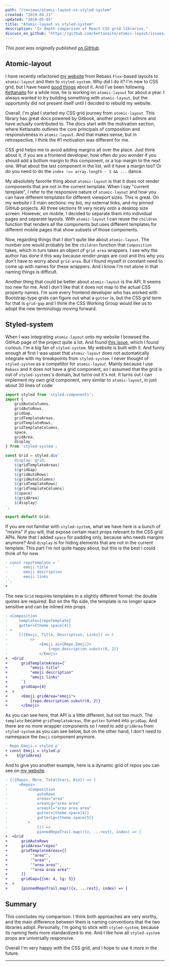 ```yaml
---
path: "/reviews/atomic-layout-vs-styled-system"
created: "2019-04-21"
updated: "2019-05-05"
title: "Atomic-layout vs styled-system"
description: "In depth comparison of React CSS grid libraries."
discuss_on_github: "https://github.com/kettanaito/atomic-layout/issues/144"
---
```


*This post was originally published [on GitHub](https://github.com/kettanaito/atomic-layout/issues/144).*

## Atomic-layout

I have recently refactored [my website][my-website] from Rebass `Flex`-based layouts to `atomic-layout` and then to `styled-system`. Why did I do it? I'm new to CSS grid, but I have heard [good things][css-grid-changes-everything] about it. And I've been following [Kettanaito][kettanaito] for a while now, he is working on `atomic-layout` for about a year. I always wanted to try building something with `atomic-layout`, but the opportunity did not present itself until I decided to rebuild my website.

Overall, I'm glad I started my CSS grid journey from `atomic-layout`. This library has great docs powered by Gitbook, another project I admire and have actually contributed to. The docs start with the motivation section, where Kettanaito outlines the core principals of composition and responsiveness in `atomic-layout`. And that makes sense, but in retrospective, I think the #1 motivation was different for me. 

CSS grid helps me to avoid adding margins all over the place. Just think about it, if you are a frontend developer, how often do you wonder if you should add a bottom margin to this component, or a top margin to the next one. What about the last component in the list, will it have a margin too? Or do you need to do the `index !== array.length - 1 && ...` dance.

My absolutely favorite thing about `atomic-layout` is that it does not render components that are not in the current template. When I say "current template", I refer to the responsive nature of `atomic-layout` and how you can have different templates for different viewport sizes. This is great. On my website I 3 main sections: my bio, my external links, and my pinned GitHub projects. All three sections fit very nicely onto a desktop size screen. However, on mobile, I decided to separate them into individual pages and separate layouts. With `atomic-layout` I can reuse the `children` function that renders all the components but uses different templates for different mobile pages that show subsets of those components. 

Now, regarding things that I don't quite like about `atomic-layout`. The number one would probably be the `children` function that `Composition` takes, which in turn takes an object of `grid-area` wrappers. I see why the author has done it this way because *render-props* are cool and this why you don't have to worry about `grid-area`. But I found myself in constant need to come up with names for these wrappers. And I know I'm not alone in that naming things is difficult.

Another thing that could be better about `atomic-layout` is the API. It seems too new for me. And I don't like that it does not map to the actual CSS property names. I'm sure every frontend developer who has worked with Bootstrap-type grids can figure out what a `gutter` is, but the CSS grid term for that is `grid-gap` and I think the CSS Working Group would like us to adopt the new terminology moving forward.

## Styled-system

When I was integrating `atomic-layout` onto my website I browsed the GitHub page of the project quite a lot. And found [this issue][styled-system-issue], which I found curious. I'm a big fan of `styled-system`. My website is built with it. And funny enough at first I was upset that `atomic-layout` does not automatically integrate with my breakpoints from `styled-system`. I never thought of `styled-system` as a competitor for `atomic-layout`. Mainly because I use `Rebass` and it does not have a grid component, so I assumed that the grid is out of `styled-systems`'s domain, but turns out it's not. It turns out I can implement my own grid component, very similar to `atomic-layout`, in just about 30 lines of code:

``` js
import styled from 'styled-components';
import {
    gridAutoColumns,
    gridAutoRows,
    gridGap,
    gridTemplateAreas,
    gridTemplateRows,
    gridTemplateColumns,
    space,
    gridArea,
    display
} from 'styled-system';

const Grid = styled.div`
    display: grid;
    ${gridTemplateAreas}
    ${gridGap}
    ${gridAutoRows}
    ${gridAutoColumns}
    ${gridTemplateRows}
    ${gridTemplateColumns}
    ${space}
    ${gridArea}
    ${display}
`;

export default Grid;
```

If you are not familiar with `styled-system`, what we have here is a bunch of "mixins" if you will, that expose certain react props relevant to the CSS grid APIs. Note that I added `space` for padding only, because who needs margins anymore? And `display` is for hiding elements that are not in the current template. This part I'm not quite happy about, but this is the best I could think of for now.

``` diff
- const repoTemplate = `
-       emoji title
-       emoji description
-       emoji links
-`;
+ 
```

The new `Grid` requires templates in a slightly different format: the double quotes are required. But on the flip side, the template is no longer space sensitive and can be inlined into props. 

``` diff
- <Composition 
-     template={repoTemplate} 
-     gutter={theme.space[4]} 
- >
-     {({Emoji, Title, Description, Links}) => (
-          <>
-              <Emoji as={Repo.Emoji}>
-                  {repo.description.substr(0, 2)}
-              </Emoji>
+  <Grid
+      gridTemplateAreas={`
+          "emoji title"
+          "emoji description"
+          "emoji links"
+      `}
+      gridGap={4}
+  >
+      <Emoji gridArea="emoji">
+          {repo.description.substr(0, 2)}
+      </Emoji>
```

As you can see here, that API is a little different, but not too much. The `template` became `gridTemplateAreas`, the `gutter` turned into `gridGap`. And there are no more wrapper components so I need to add `gridArea` from `styled-system` as you can see below, but on the other hand, I don't need to namespace the `Emoji` component anymore.

``` diff
- Repo.Emoji = styled.p`
+ const Emoji = styled.p`
+    ${gridArea}
```

And to give you another example, here is a dynamic grid of repos you can see on [my website][my-website-repos].

``` diff
- {({Repos, More, TotalStars, Bio}) => (
-     <Repos>
-         <Composition
-             autoRows
-             areas="area"
-             areasLg="area area"
-             areasXl="area area area"
-             gutter={theme.space[4]}
-             gutterLg={theme.space[5]}
-         >
-             {() => 
-             pinnedRepoTrail.map(({x, ...rest}, index) => {
+  <Grid
+      gridAutoRows
+      gridArea="repos"
+      gridTemplateAreas={[
+          '"area"',
+          '"area"',
+          '"area area"',
+          '"area area area"'
+      ]}
+      gridGap={{sm: 4, lg: 5}}
+  >
+      {pinnedRepoTrail.map(({x, ...rest}, index) => {
```

## Summary

This concludes my comparison. I think both approaches are very worthy, and the main difference between them is naming conventions that the two libraries adopt. Personally, I'm going to stick with `styled-system`, because its naming feels more standardized to me. And I like how all `styled-system` props are universally responsive.

Overall I'm very happy with the CSS grid, and I hope to use it more in the future.


---

[my-website]: https://starikov.dev
[my-website-repos]: https://starikov.dev/github/
[css-grid-changes-everything]: https://www.youtube.com/watch?v=txZq7Laz7_4
[kettanaito]: https://github.com/kettanaito
[styled-system-issue]: https://github.com/kettanaito/atomic-layout/issues/144